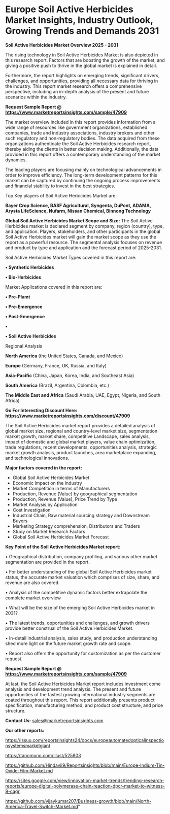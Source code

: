 # Europe Soil Active Herbicides Market Insights, Industry Outlook, Growing Trends and Demands 2031

<Strong> Soil Active Herbicides Market Overview 2025 - 2031</strong>

The rising technology in Soil Active Herbicides Market is also depicted in this research report. Factors that are boosting the growth of the market, and giving a positive push to thrive in the global market is explained in detail.

Furthermore, the report highlights on emerging trends, significant drivers, challenges, and opportunities, providing all necessary data for thriving in the industry. This report market research offers a comprehensive perspective, including an in-depth analysis of the present and future scenarios within the industry.

<strong>Request Sample Report @ <a href=https://www.marketreportsinsights.com/sample/47909>https://www.marketreportsinsights.com/sample/47909</a></strong>

The market overview included in this report provides information from a wide range of resources like government organizations, established companies, trade and industry associations, industry brokers and other such regulatory and non-regulatory bodies. The data acquired from these organizations authenticate the Soil Active Herbicides research report, thereby aiding the clients in better decision making. Additionally, the data provided in this report offers a contemporary understanding of the market dynamics.

The leading players are focusing mainly on technological advancements in order to improve efficiency. The long-term development patterns for this market can be captured by continuing the ongoing process improvements and financial stability to invest in the best strategies.

Top Key players of Soil Active Herbicides Market are:

<strong>Bayer Crop Science, BASF Agricultural, Syngenta, DuPont, ADAMA, Arysta LifeScience, Nufarm, Nissan Chemical, Binnong Technology</strong>

<strong><b>Global Soil Active Herbicides Market Scope and Size:</b></strong>
The Soil Active Herbicides market is declared segment by company, region (country), type, and application. Players, stakeholders, and other participants in the global Soil Active Herbicides market will gain the market scope as they use the report as a powerful resource. The segmental analysis focuses on revenue and product by type and application and the forecast period of 2025-2031.

Soil Active Herbicides Market Types covered in this report are:

<strong>•  Synthetic Herbicides

•  Bio-Herbicides</strong>

Market Applications covered in this report are:

<strong>•  Pre-Plamt

•  Pre-Emergence

•  Post-Emergence

•  

•  Soil Active Herbicides</strong> 

Regional Analysis

<strong>North America</strong> (the United States, Canada, and Mexico)

<strong>Europe</strong> (Germany, France, UK, Russia, and Italy)

<strong>Asia-Pacific</strong> (China, Japan, Korea, India, and Southeast Asia)

<strong>South America</strong> (Brazil, Argentina, Colombia, etc.)

<strong>The Middle East and Africa</strong> (Saudi Arabia, UAE, Egypt, Nigeria, and South Africa)

<strong>Go For Interesting Discount Here: <a href=https://www.marketreportsinsights.com/discount/47909>https://www.marketreportsinsights.com/discount/47909</a></strong>

The Soil Active Herbicides market report provides a detailed analysis of global market size, regional and country-level market size, segmentation market growth, market share, competitive Landscape, sales analysis, impact of domestic and global market players, value chain optimization, trade regulations, recent developments, opportunities analysis, strategic market growth analysis, product launches, area marketplace expanding, and technological innovations.

<strong><b>Major factors covered in the report:</b></strong>
<ul>
  <li>Global Soil Active Herbicides Market </li>
  <li>Economic Impact on the Industry</li>
  <li>Market Competition in terms of Manufacturers</li>
  <li>Production, Revenue (Value) by geographical segmentation</li>
  <li>Production, Revenue (Value), Price Trend by Type</li>
  <li>Market Analysis by Application</li>
  <li>Cost Investigation</li>
  <li>Industrial Chain, Raw material sourcing strategy and Downstream Buyers</li>
  <li>Marketing Strategy comprehension, Distributors and Traders</li>
  <li>Study on Market Research Factors</li>
  <li>Global Soil Active Herbicides Market Forecast</li>
</ul>

<strong><b>Key Point of the Soil Active Herbicides Market report:</b></strong>

• Geographical distribution, company profiling, and various other market segmentation are provided in the report.

• For better understanding of the global Soil Active Herbicides market status, the accurate market valuation which comprises of size, share, and revenue are also covered.

• Analysis of the competitive dynamic factors better extrapolate the complete market overview

• What will be the size of the emerging Soil Active Herbicides market in 2031?

• The latest trends, opportunities and challenges, and growth drivers provide better construal of the Soil Active Herbicides Market.

• In-detail industrial analysis, sales study, and production understanding shed more light on the future market growth rate and scope.

• Report also offers the opportunity for customization as per the customer request.

<strong>Request Sample Report @ <a href=https://www.marketreportsinsights.com/sample/47909>https://www.marketreportsinsights.com/sample/47909</a></strong>

At last, the Soil Active Herbicides Market report includes investment come analysis and development trend analysis. The present and future opportunities of the fastest growing international industry segments are coated throughout this report. This report additionally presents product specification, manufacturing method, and product cost structure, and price structure.

<strong>Contact Us:</strong>
sales@marketreportsinsights.com

<strong>Our other reports:</strong>

<a href=https://issuu.com/reportsinsights24/docs/europeautomatedopticalinspectionsystemsmarketgiant>https://issuu.com/reportsinsights24/docs/europeautomatedopticalinspectionsystemsmarketgiant</a>

<a href=https://tanomuno.com/illust/525803>https://tanomuno.com/illust/525803</a>

<a href=https://github.com/Hindavii9/Reportsinsights/blob/main/Europe-Indium-Tin-Oxide-Film-Market.md>https://github.com/Hindavii9/Reportsinsights/blob/main/Europe-Indium-Tin-Oxide-Film-Market.md</a>

<a href=https://sites.google.com/view/innovation-market-trends/trending-research-reports/europe-digital-polymerase-chain-reaction-dpcr-market-to-witness-9-cagr>https://sites.google.com/view/innovation-market-trends/trending-research-reports/europe-digital-polymerase-chain-reaction-dpcr-market-to-witness-9-cagr</a>

<a href=https://github.com/vijaykumar207/Business-growth/blob/main/North-America-Travel-Switch-Market.md>https://github.com/vijaykumar207/Business-growth/blob/main/North-America-Travel-Switch-Market.md</a>"
